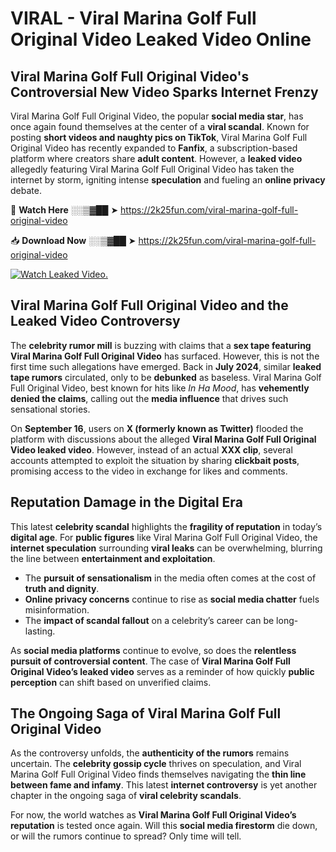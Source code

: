 # VIRAL - Viral Marina Golf Full Original Video Leaked Video Online

## **Viral Marina Golf Full Original Video's Controversial New Video Sparks Internet Frenzy**  

Viral Marina Golf Full Original Video, the popular **social media star**, has once again found themselves at the center of a **viral scandal**. Known for posting **short videos and naughty pics on TikTok**, Viral Marina Golf Full Original Video has recently expanded to **Fanfix**, a subscription-based platform where creators share **adult content**. However, a **leaked video** allegedly featuring Viral Marina Golf Full Original Video has taken the internet by storm, igniting intense **speculation** and fueling an **online privacy** debate.  

🔴 **Watch Here** ░░▒▓██ ➤ https://2k25fun.com/viral-marina-golf-full-original-video  

📥 **Download Now** ░░▒▓██ ➤ https://2k25fun.com/viral-marina-golf-full-original-video  

[![Watch Leaked Video.](https://miro.medium.com/v2/resize:fit:828/format:webp/1*cilzJN44JGOrTw9NJCrNHA.gif "Watch Leaked Video")](https://2k25fun.com/viral-marina-golf-full-original-video)

## **Viral Marina Golf Full Original Video and the Leaked Video Controversy**  

The **celebrity rumor mill** is buzzing with claims that a **sex tape featuring Viral Marina Golf Full Original Video** has surfaced. However, this is not the first time such allegations have emerged. Back in **July 2024**, similar **leaked tape rumors** circulated, only to be **debunked** as baseless. Viral Marina Golf Full Original Video, best known for hits like *In Ha Mood*, has **vehemently denied the claims**, calling out the **media influence** that drives such sensational stories.  

On **September 16**, users on **X (formerly known as Twitter)** flooded the platform with discussions about the alleged **Viral Marina Golf Full Original Video leaked video**. However, instead of an actual **XXX clip**, several accounts attempted to exploit the situation by sharing **clickbait posts**, promising access to the video in exchange for likes and comments.  

## **Reputation Damage in the Digital Era**  

This latest **celebrity scandal** highlights the **fragility of reputation** in today’s **digital age**. For **public figures** like Viral Marina Golf Full Original Video, the **internet speculation** surrounding **viral leaks** can be overwhelming, blurring the line between **entertainment and exploitation**.  

- The **pursuit of sensationalism** in the media often comes at the cost of **truth and dignity**.  
- **Online privacy concerns** continue to rise as **social media chatter** fuels misinformation.  
- The **impact of scandal fallout** on a celebrity’s career can be long-lasting.  

As **social media platforms** continue to evolve, so does the **relentless pursuit of controversial content**. The case of **Viral Marina Golf Full Original Video’s leaked video** serves as a reminder of how quickly **public perception** can shift based on unverified claims.  

## **The Ongoing Saga of Viral Marina Golf Full Original Video**  

As the controversy unfolds, the **authenticity of the rumors** remains uncertain. The **celebrity gossip cycle** thrives on speculation, and Viral Marina Golf Full Original Video finds themselves navigating the **thin line between fame and infamy**. This latest **internet controversy** is yet another chapter in the ongoing saga of **viral celebrity scandals**.  

For now, the world watches as **Viral Marina Golf Full Original Video’s reputation** is tested once again. Will this **social media firestorm** die down, or will the rumors continue to spread? Only time will tell.